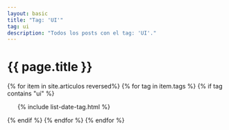 ```yaml
---
layout: basic
title: "Tag: 'UI'"
tag: ui
description: "Todos los posts con el tag: 'UI'."
---
```


<h1>{{ page.title }}</h1>

{% for item in site.articulos reversed%}
{% for tag in item.tags %}
{% if tag contains "ui" %}
<ul>
    {% include list-date-tag.html %}
</ul>
{% endif %}
{% endfor %}
{% endfor %}
